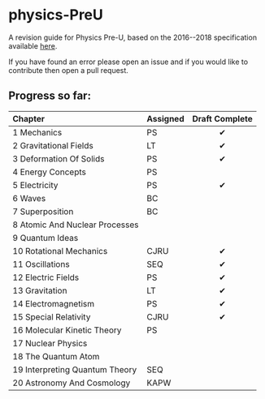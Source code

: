 # physics-PreU
A revision guide for Physics Pre-U, based on the 2016--2018 specification available [here](http://www.cie.org.uk/images/163265-2016-2018-syllabus.pdf).

If you have found an error please open an issue and if you would like to contribute then open a pull request.

## Progress so far:

| Chapter                        | Assigned | Draft Complete |
|:-------------------------------|:---------|:--------------:|
| 1 Mechanics                    | PS       |       ✔        |
| 2 Gravitational Fields         | LT       |       ✔        |
| 3 Deformation Of Solids        | PS       |       ✔        |
| 4 Energy Concepts              | PS         |               |
| 5 Electricity                  | PS       |       ✔      |
| 6 Waves                        |  BC      |               |
| 7 Superposition                |    BC    |                |
| 8 Atomic And Nuclear Processes |          |                |
| 9 Quantum Ideas                |          |                |
| 10 Rotational Mechanics        | CJRU     |       ✔        |
| 11 Oscillations                | SEQ      |       ✔         |
| 12 Electric Fields             |  PS       |       ✔         |
| 13 Gravitation                 | LT       |       ✔        |
| 14 Electromagnetism            | PS       |       ✔        |
| 15 Special Relativity          | CJRU     |       ✔        |
| 16 Molecular Kinetic Theory    | PS       |                |
| 17 Nuclear Physics             |          |                |
| 18 The Quantum Atom            |          |                |
| 19 Interpreting Quantum Theory | SEQ       |                |
| 20 Astronomy And Cosmology     | KAPW     |                |
